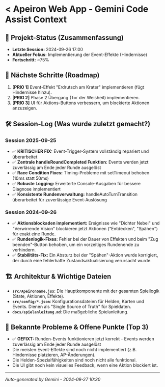 # < Apeiron Web App - Gemini Code Assist Context

## 🎯 Projekt-Status (Zusammenfassung)
- **Letzte Session:** 2024-09-26 17:00
- **Aktueller Fokus:** Implementierung der Event-Effekte (Hindernisse)
- **Fortschritt:** ~75%

## 🚀 Nächste Schritte (Roadmap)
1.  **[PRIO 1]** Event-Effekt "Erdrutsch am Krater" implementieren (fügt Hindernisse hinzu).
2.  **[PRIO 2]** Phase 2 Übergang (Tor der Weisheit) implementieren.
3.  **[PRIO 3]** UI für Aktions-Buttons verbessern, um blockierte Aktionen anzuzeigen.

## 🛠️ Session-Log (Was wurde zuletzt gemacht?)
### Session 2025-09-25
- ✅ **KRITISCHER FIX:** Event-Trigger-System vollständig repariert und überarbeitet
- ✅ **Zentrale handleRoundCompleted Funktion:** Events werden jetzt zuverlässig am Ende jeder Runde ausgelöst
- ✅ **Race Condition Fixes:** Timing-Probleme mit setTimeout behoben (10ms statt 50ms)
- ✅ **Robuste Logging:** Erweiterte Console-Ausgaben für bessere Diagnose implementiert
- ✅ **Konsistente Rundenverwaltung:** handleAutoTurnTransition überarbeitet für zuverlässige Event-Auslösung

### Session 2024-09-26
- ✅ **Aktionsblockaden implementiert:** Ereignisse wie "Dichter Nebel" und "Verwirrende Vision" blockieren jetzt Aktionen ("Entdecken", "Spähen") für exakt eine Runde.
- ✅ **Rundenlogik-Fixes:** Fehler bei der Dauer von Effekten und beim "Zug beenden"-Button behoben, um ein vorzeitiges Rundenende zu verhindern.
- ✅ **Stabilitäts-Fix:** Ein Absturz bei der "Spähen"-Aktion wurde korrigiert, der durch eine fehlerhafte Zustandsaktualisierung verursacht wurde.

## 🏗️ Architektur & Wichtige Dateien
- **`src/ApeironGame.jsx`**: Die Hauptkomponente mit der gesamten Spiellogik (State, Aktionen, Effekte).
- **`src/config/*.json`**: Konfigurationsdateien für Helden, Karten und Events. Dienen als "Single Source of Truth" für Spieldaten.
- **`docs/spielanleitung.md`**: Die maßgebliche Spielanleitung.

## 🐛 Bekannte Probleme & Offene Punkte (Top 3)
- ✅ **GEFIXT:** Runden-Events funktionieren jetzt korrekt - Events werden zuverlässig am Ende jeder Runde ausgelöst
- Die meisten Event-Effekte sind noch nicht implementiert (z.B. Hindernisse platzieren, AP-Änderungen).
- Die Helden-Spezialfähigkeiten sind noch nicht alle funktional.
- Die UI gibt noch kein visuelles Feedback, wenn eine Aktion blockiert ist.

---
*Auto-generated by Gemini - 2024-09-27 10:30*